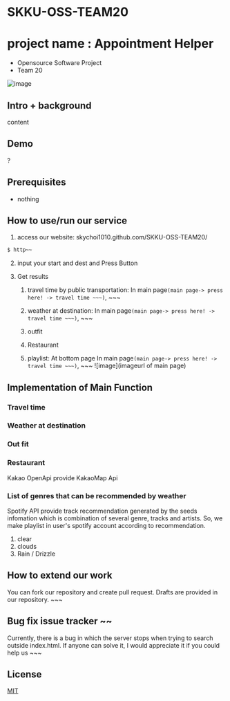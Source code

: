 # SKKU-OSS-TEAM20
# project name : Appointment Helper

-   Opensource Software Project
-   Team 20

![image](imgurl)

## Intro + background

content

## Demo 

?

## Prerequisites

- nothing

## How to use/run our service

1. access our website: skychoi1010.github.com/SKKU-OSS-TEAM20/

```bash
$ http~~
```

2. input your start and dest and Press Button

3. Get results

   1. travel time by public transportation: In main page`(main page-> press here! -> travel time ~~~)`, ~~~
  
   2. weather at destination: In main page`(main page-> press here! -> travel time ~~~)`, ~~~
  
   3. outfit
  
   4. Restaurant
    
   5. playlist: At bottom page In main page`(main page-> press here! -> travel time ~~~)`, ~~~
  ![image](imageurl of main page)

## Implementation of Main Function

### Travel time

### Weather at destination

### Out fit

### Restaurant
Kakao OpenApi provide KakaoMap Api

### List of genres that can be recommended by weather
Spotify API provide track recommendation generated by the seeds infomation which is combination of several genre, tracks and artists. So, we make playlist in user's spotify account according to recommendation.

1. clear
2. clouds
3. Rain / Drizzle

## How to extend our work

You can fork our repository and create pull request. Drafts are provided in our repository. ~~~

## Bug fix issue tracker ~~

Currently, there is a bug in which the server stops when trying to search outside index.html. If anyone can solve it, I would appreciate it if you could help us ~~~

## License

[MIT](link)

